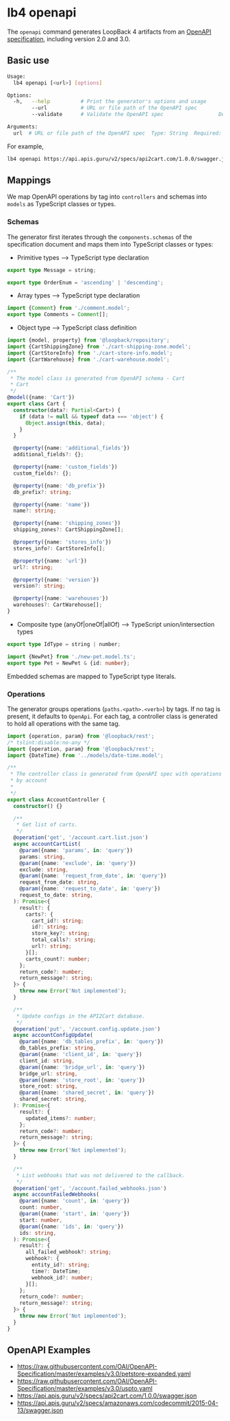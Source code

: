 # lb4 openapi

The `openapi` command generates LoopBack 4 artifacts from an
[OpenAPI specification](https://github.com/OAI/OpenAPI-Specification), including
version 2.0 and 3.0.

## Basic use

```sh
Usage:
  lb4 openapi [<url>] [options]

Options:
  -h,   --help          # Print the generator's options and usage
        --url           # URL or file path of the OpenAPI spec
        --validate      # Validate the OpenAPI spec                  Default: false

Arguments:
  url  # URL or file path of the OpenAPI spec  Type: String  Required: false
```

For example,

```sh
lb4 openapi https://api.apis.guru/v2/specs/api2cart.com/1.0.0/swagger.json
```

## Mappings

We map OpenAPI operations by tag into `controllers` and schemas into `models` as
TypeScript classes or types.

### Schemas

The generator first iterates through the `components.schemas` of the
specification document and maps them into TypeScript classes or types:

- Primitive types --> TypeScript type declaration

```ts
export type Message = string;
```

```ts
export type OrderEnum = 'ascending' | 'descending';
```

- Array types --> TypeScript type declaration

```ts
import {Comment} from './comment.model';
export type Comments = Comment[];
```

- Object type --> TypeScript class definition

```ts
import {model, property} from '@loopback/repository';
import {CartShippingZone} from './cart-shipping-zone.model';
import {CartStoreInfo} from './cart-store-info.model';
import {CartWarehouse} from './cart-warehouse.model';

/**
 * The model class is generated from OpenAPI schema - Cart
 * Cart
 */
@model({name: 'Cart'})
export class Cart {
  constructor(data?: Partial<Cart>) {
    if (data != null && typeof data === 'object') {
      Object.assign(this, data);
    }
  }

  @property({name: 'additional_fields'})
  additional_fields?: {};

  @property({name: 'custom_fields'})
  custom_fields?: {};

  @property({name: 'db_prefix'})
  db_prefix?: string;

  @property({name: 'name'})
  name?: string;

  @property({name: 'shipping_zones'})
  shipping_zones?: CartShippingZone[];

  @property({name: 'stores_info'})
  stores_info?: CartStoreInfo[];

  @property({name: 'url'})
  url?: string;

  @property({name: 'version'})
  version?: string;

  @property({name: 'warehouses'})
  warehouses?: CartWarehouse[];
}
```

- Composite type (anyOf|oneOf|allOf) --> TypeScript union/intersection types

```ts
export type IdType = string | number;
```

```ts
import {NewPet} from './new-pet.model.ts';
export type Pet = NewPet & {id: number};
```

Embedded schemas are mapped to TypeScript type literals.

### Operations

The generator groups operations (`paths.<path>.<verb>`) by tags. If no tag is
present, it defaults to `OpenApi`. For each tag, a controller class is generated
to hold all operations with the same tag.

```ts
import {operation, param} from '@loopback/rest';
/* tslint:disable:no-any */
import {operation, param} from '@loopback/rest';
import {DateTime} from '../models/date-time.model';

/**
 * The controller class is generated from OpenAPI spec with operations tagged
 * by account
 *
 */
export class AccountController {
  constructor() {}

  /**
   * Get list of carts.
   */
  @operation('get', '/account.cart.list.json')
  async accountCartList(
    @param({name: 'params', in: 'query'})
    params: string,
    @param({name: 'exclude', in: 'query'})
    exclude: string,
    @param({name: 'request_from_date', in: 'query'})
    request_from_date: string,
    @param({name: 'request_to_date', in: 'query'})
    request_to_date: string,
  ): Promise<{
    result?: {
      carts?: {
        cart_id?: string;
        id?: string;
        store_key?: string;
        total_calls?: string;
        url?: string;
      }[];
      carts_count?: number;
    };
    return_code?: number;
    return_message?: string;
  }> {
    throw new Error('Not implemented');
  }

  /**
   * Update configs in the API2Cart database.
   */
  @operation('put', '/account.config.update.json')
  async accountConfigUpdate(
    @param({name: 'db_tables_prefix', in: 'query'})
    db_tables_prefix: string,
    @param({name: 'client_id', in: 'query'})
    client_id: string,
    @param({name: 'bridge_url', in: 'query'})
    bridge_url: string,
    @param({name: 'store_root', in: 'query'})
    store_root: string,
    @param({name: 'shared_secret', in: 'query'})
    shared_secret: string,
  ): Promise<{
    result?: {
      updated_items?: number;
    };
    return_code?: number;
    return_message?: string;
  }> {
    throw new Error('Not implemented');
  }

  /**
   * List webhooks that was not delivered to the callback.
   */
  @operation('get', '/account.failed_webhooks.json')
  async accountFailedWebhooks(
    @param({name: 'count', in: 'query'})
    count: number,
    @param({name: 'start', in: 'query'})
    start: number,
    @param({name: 'ids', in: 'query'})
    ids: string,
  ): Promise<{
    result?: {
      all_failed_webhook?: string;
      webhook?: {
        entity_id?: string;
        time?: DateTime;
        webhook_id?: number;
      }[];
    };
    return_code?: number;
    return_message?: string;
  }> {
    throw new Error('Not implemented');
  }
}
```

## OpenAPI Examples

- https://raw.githubusercontent.com/OAI/OpenAPI-Specification/master/examples/v3.0/petstore-expanded.yaml
- https://raw.githubusercontent.com/OAI/OpenAPI-Specification/master/examples/v3.0/uspto.yaml
- https://api.apis.guru/v2/specs/api2cart.com/1.0.0/swagger.json
- https://api.apis.guru/v2/specs/amazonaws.com/codecommit/2015-04-13/swagger.json
